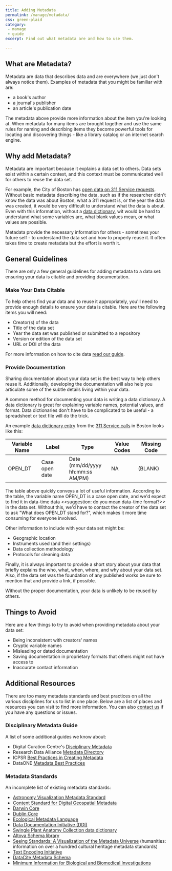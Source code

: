 ```yaml
---
title: Adding Metadata
permalink: /manage/metadata/
css: green-plaid
category:
 - manage
 - guide
excerpt: Find out what metadata are and how to use them.

---
```

## What are Metadata?

Metadata are data that describes data and are everywhere (we just don't always notice them). Examples of metadata that you might be familiar with are:

+ a book's author
+ a journal's publisher
+ an article's publication date

The metadata above provide more information about the item you're looking at. When metadata for many items are brought together and use the same rules for naming and describing items they become powerful tools for locating and discovering things - like a library catalog or an internet search engine. 

## Why add Metadata? 

Metadata are important because it explains a data set to others. Data sets exist within a certain context, and this context must be communicated well for others to reuse the data set. 

 For example, the City of Boston has [open data on 311 Service requests](https://data.cityofboston.gov/City-Services/311-Service-Requests/awu8-dc52). Without basic metadata describing the data, such as if the researcher didn't know the data was about Boston, what a 311 request is, or the year the data was created, it would be very difficult to understand what the data is about. Even with this information, without a [data dictionary](https://data.cityofboston.gov/api/views/awu8-dc52/files/Tp1cmB2MaNT6XhJIyCq15wiGCDv42X10-69O-axsB6g?download=true&filename=Data_Dictionary-CRMVariables.pdf), wit would be hard to understand what some variables are, what blank values mean, or what values are possible. 

Metadata provide the necessary information for others - sometimes your future self - to understand the data set and how to properly reuse it. It often takes time to create metadata but the effort is worth it. 

## General Guidelines 

There are only a few general guidelines for adding metadata to a data set: ensuring your data is citable and providing documentation. 

### Make Your Data Citable

To help others find your data and to reuse it appropriately, you'll need to provide enough details to ensure your data is citable. Here are the following items you will need:

+ Creator(s) of the data
+ Title of the data set
+ Year the data set was published or submitted to a repository
+ Version or edition of the data set
+ URL or DOI of the data

For more information on how to cite data [read our guide](https://bulib.github.io/dataWebsite/manage/citing-data/). 

### Provide Documentation

Sharing documentation about your data set is the best way to help others reuse it. Additionally, developing the documentation will also help you articulate some of the subtle details living within your data.

A common method for documenting your data is writing a data dictionary. A data dictionary is great for explaining variable names, potential values, and format. Data dictionaries don't have to be complicated to be useful - a spreadsheet or text file will do the trick. 

An example [data dictionary entry](https://data.cityofboston.gov/api/views/awu8-dc52/files/Tp1cmB2MaNT6XhJIyCq15wiGCDv42X10-69O-axsB6g?download=true&filename=Data_Dictionary-CRMVariables.pdf) from the [311 Service calls](https://data.cityofboston.gov/City-Services/311-Service-Requests/awu8-dc52) in Boston looks like this:

| Variable Name  | Label | Type | Value Codes | Missing Code|
| ------------  | ----- | ---- | ----------- | -----------|	
| OPEN_DT 	| Case open date | Date (mm/dd/yyyy <br/> hh:mm:ss AM/PM) | NA | (BLANK) | 

The table above quickly conveys a lot of useful information. According to the table, the variable name OPEN_DT is a case open date, and we'd expect to find it in data-time data <<suggestion: do you mean data-time format?>> in the data set. Without this, we'd have to contact the creator of the data set to ask "What does OPEN_DT stand for?", which makes it more time consuming for everyone involved. 

Other information to include with your data set might be: 

+ Geographic location
+ Instruments used (and their settings)
+ Data collection methodology
+ Protocols for cleaning data 

Finally, it is always important to provide a short story about your data that briefly explains the who, what, when, where, and why about your data set. Also, if the data set was the foundation of any published works be sure to mention that and provide a link, if possible. 

Without the proper documentation, your data is unlikely to be reused by others. 

## Things to Avoid

Here are a few things to try to avoid when providing metadata about your data set: 

+ Being inconsistent with creators' names
+ Cryptic variable names 
+ Misleading or dated documentation 
+ Saving documentation in proprietary formats that others might not have access to
+ Inaccurate contact information 

## Additional Resources

There are too many metadata standards and best practices on all the various disciplines for us to list in one place. Below are a list of places and resources you can visit to find more information. You can also [contact us](mailto:data@bu.edu) if you have any questions or issues. 

### Disciplinary Metadata Guide

A list of some additional guides we know about:

+ Digital Curation Centre's [Disciplinary Metadata](http://www.dcc.ac.uk/resources/metadata-standards)
+ Research Data Alliance [Metadata Directory](http://rd-alliance.github.io/metadata-directory/standards/)
+ ICPSR [Best Practices in Creating Metadata](http://www.icpsr.umich.edu/icpsrweb/content/deposit/guide/chapter3docs.html)
+ DataONE [Metadata Best Practices](https://www.dataone.org/best-practices/metadata)

### Metadata Standards

An incomplete list of existing metadata standards: 

+ <a href="http://www.virtualastronomy.org/AVM_DRAFTVersion1.1_rlh27.pdf">Astronomy Visualization Metadata Standard</a> 
+ <a href="http://www.fgdc.gov/standards/projects/FGDC-standards-projects/metadata/base-metadata/v2_0698.pdf">Content Standard for Digital Geospatial Metadata</a> 
+ <a href="http://rs.tdwg.org/dwc/">Darwin Core</a> 
+ <a href="http://dublincore.org/documents/dces/">Dublin Core</a> 
+ <a href="http://knb.ecoinformatics.org/software/eml/">Ecological Metadata Language</a> 
+ <a href="http://www.ddialliance.org/">Data Documentation Initiative (DDI)</a> 
+ <a href="http://en.wikipedia.org/wiki/Data_dictionary">Swingle Plant Anatomy Collection data dictionary</a> 
+ <a href="http://www.altova.com/resources_schemalib.html">Altova Schema library</a> 
+ <a href="http://www.dlib.indiana.edu/~jenlrile/metadatamap/">Seeing Standards: A Visualization of the Metadata Universe</a> (humanities: information on over a hundred cultural heritage metadata standards) 
+ <a href="http://tei-c.org/">Text Encoding Initiative</a>
+ [DataCite Metadata Schema](https://schema.datacite.org/) 
+ [Minimum Information for Biological and Biomedical Investigations](https://biosharing.org/collection/MIBBI) 